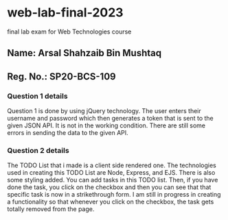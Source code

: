 # web-lab-final-2023
final lab exam for Web Technologies course
<h2>Name: Arsal Shahzaib Bin Mushtaq</h2>
<h2>Reg. No.: SP20-BCS-109</h2>
<h3>Question 1 details</h3>
<p>Question 1 is done by using jQuery technology. The user enters their username and password which then generates a token that is sent to the given JSON API. It is not in the working condition. There are still some errors in sending the data to the given API.</p>
<h3>Question 2 details</h3>
<p>The TODO List that i made is a client side rendered one. The technologies used in creating this TODO List are Node, Express, and EJS. There is also some styling added. You can add tasks in this TODO list. Then, if you have done the task, you click on the checkbox and then you can see that that specific task is now in a strikethrough form. I am still in progress in creating a functionality so that whenever you click on the checkbox, the task gets totally removed from the page.</p>